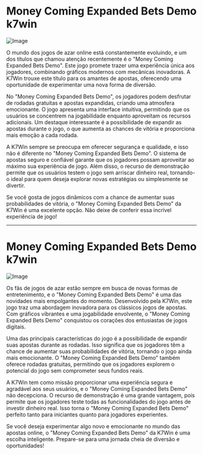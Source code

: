 # Money Coming Expanded Bets Demo k7win

![Image](https://github.com/user-attachments/assets/b9de9dee-b60e-46a0-9e49-3c6ca594ed6f)

O mundo dos jogos de azar online está constantemente evoluindo, e um dos títulos que chamou atenção recentemente é o "Money Coming Expanded Bets Demo". Este jogo promete trazer uma experiência única aos jogadores, combinando gráficos modernos com mecânicas inovadoras. A K7Win trouxe este título para os amantes de apostas, oferecendo uma oportunidade de experimentar uma nova forma de diversão.

No "Money Coming Expanded Bets Demo", os jogadores podem desfrutar de rodadas gratuitas e apostas expandidas, criando uma atmosfera emocionante. O jogo apresenta uma interface intuitiva, permitindo que os usuários se concentrem na jogabilidade enquanto aproveitam os recursos adicionais. Um destaque interessante é a possibilidade de expandir as apostas durante o jogo, o que aumenta as chances de vitória e proporciona mais emoção a cada rodada.

A K7Win sempre se preocupa em oferecer segurança e qualidade, e isso não é diferente no "Money Coming Expanded Bets Demo". O sistema de apostas seguro e confiável garante que os jogadores possam aproveitar ao máximo sua experiência de jogo. Além disso, o recurso de demonstração permite que os usuários testem o jogo sem arriscar dinheiro real, tornando-o ideal para quem deseja explorar novas estratégias ou simplesmente se divertir.

Se você gosta de jogos dinâmicos com a chance de aumentar suas probabilidades de vitória, o "Money Coming Expanded Bets Demo" da K7Win é uma excelente opção. Não deixe de conferir essa incrível experiência de jogo! 

---

# Money Coming Expanded Bets Demo k7win

![Image](https://github.com/user-attachments/assets/b9de9dee-b60e-46a0-9e49-3c6ca594ed6f)

Os fãs de jogos de azar estão sempre em busca de novas formas de entretenimento, e o "Money Coming Expanded Bets Demo" é uma das novidades mais empolgantes do momento. Desenvolvido pela K7Win, este jogo traz uma abordagem inovadora para os clássicos jogos de apostas. Com gráficos vibrantes e uma jogabilidade envolvente, o "Money Coming Expanded Bets Demo" conquistou os corações dos entusiastas de jogos digitais.

Uma das principais características do jogo é a possibilidade de expandir suas apostas durante as rodadas. Isso significa que os jogadores têm a chance de aumentar suas probabilidades de vitória, tornando o jogo ainda mais emocionante. O "Money Coming Expanded Bets Demo" também oferece rodadas gratuitas, permitindo que os jogadores explorem o potencial do jogo sem comprometer seus fundos reais.

A K7Win tem como missão proporcionar uma experiência segura e agradável aos seus usuários, e o "Money Coming Expanded Bets Demo" não decepciona. O recurso de demonstração é uma grande vantagem, pois permite que os jogadores teste todas as funcionalidades do jogo antes de investir dinheiro real. Isso torna o "Money Coming Expanded Bets Demo" perfeito tanto para iniciantes quanto para jogadores experientes.

Se você deseja experimentar algo novo e emocionante no mundo das apostas online, o "Money Coming Expanded Bets Demo" da K7Win é uma escolha inteligente. Prepare-se para uma jornada cheia de diversão e oportunidades!